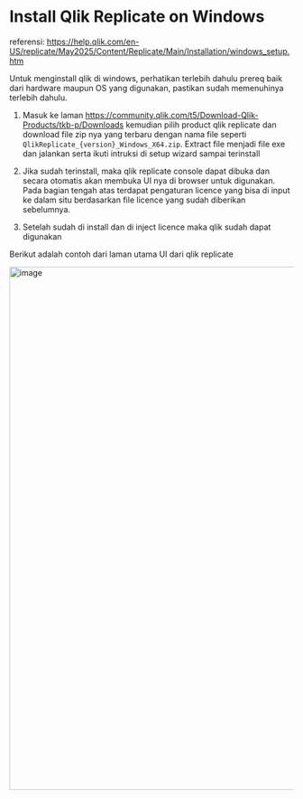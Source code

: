 # Install Qlik Replicate on Windows

referensi: https://help.qlik.com/en-US/replicate/May2025/Content/Replicate/Main/Installation/windows_setup.htm

Untuk menginstall qlik di windows, perhatikan terlebih dahulu prereq baik dari hardware maupun OS yang digunakan, pastikan sudah memenuhinya terlebih dahulu.

1. Masuk ke laman https://community.qlik.com/t5/Download-Qlik-Products/tkb-p/Downloads kemudian pilih product qlik replicate dan download file zip nya yang terbaru dengan nama file seperti `QlikReplicate_{version}_Windows_X64.zip`. Extract file menjadi file exe dan jalankan serta ikuti intruksi di setup wizard sampai terinstall

2. Jika sudah terinstall, maka qlik replicate console dapat dibuka dan secara otomatis akan membuka UI nya di browser untuk digunakan. Pada bagian tengah atas terdapat pengaturan licence yang bisa di input ke dalam situ berdasarkan file licence yang sudah diberikan sebelumnya.

3. Setelah sudah di install dan di inject licence maka qlik sudah dapat digunakan

Berikut adalah contoh dari laman utama UI dari qlik replicate

<img width="1919" height="926" alt="image" src="https://github.com/user-attachments/assets/fd574bf0-bdf0-4405-bca1-b1d3132d8233" />
